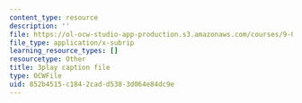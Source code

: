 ```yaml
---
content_type: resource
description: ''
file: https://ol-ocw-studio-app-production.s3.amazonaws.com/courses/9-00sc-introduction-to-psychology-fall-2011/852b4515c1842cadd5383d064e84dc9e_lBU64nfe8nM.srt
file_type: application/x-subrip
learning_resource_types: []
resourcetype: Other
title: 3play caption file
type: OCWFile
uid: 852b4515-c184-2cad-d538-3d064e84dc9e
---
```

